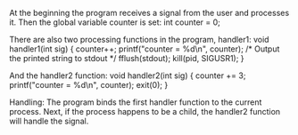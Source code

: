 At the beginning the program receives a signal from the user and processes it.
Then the global variable counter is set:
int counter = 0;


There are also two processing functions in the program, handler1:
void handler1(int sig)
{
counter++;
printf("counter = %d\n", counter);
/* Output the printed string to stdout */
fflush(stdout);
kill(pid, SIGUSR1);
}


And the handler2 function:
void handler2(int sig)
{
counter += 3;
printf("counter = %d\n", counter);
exit(0);
}

Handling: The program binds the first handler function to the current process.
Next, if the process happens to be a child, the handler2 function will handle the signal.

